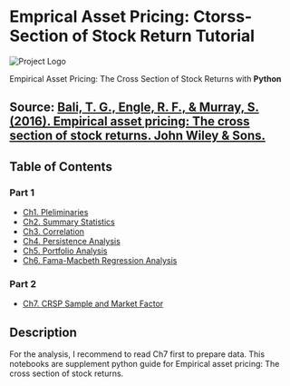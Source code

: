 # Emprical Asset Pricing: Ctorss-Section of Stock Return Tutorial

![Project Logo](https://github.com/NanyeonK/EAP_CSSR_Tutorial/assets/104714490/aaf25eea-7d25-424c-b8ca-121435513513)

Empirical Asset Pricing: The Cross Section of Stock Returns with __Python__

## Source: [Bali, T. G., Engle, R. F., & Murray, S. (2016). Empirical asset pricing: The cross section of stock returns. John Wiley & Sons.](https://www.wiley.com/en-us/Empirical+Asset+Pricing%3A+The+Cross+Section+of+Stock+Returns-p-9781118095041)

## Table of Contents
### Part 1
- [Ch1. Pleliminaries](https://github.com/NanyeonK/EAP_CSSR_Tutorial/blob/main/Ch1_Preliminaries.ipynb)
- [Ch2. Summary Statistics](https://github.com/NanyeonK/EAP_CSSR_Tutorial/blob/main/Ch2_Summary%20Statistics.ipynb)
- [Ch3. Correlation](https://github.com/NanyeonK/EAP_CSSR_Tutorial/blob/main/Ch3_Correlation.ipynb)
- [Ch4. Persistence Analysis](https://github.com/NanyeonK/EAP_CSSR_Tutorial/blob/main/Ch4_Persistence%20Analysis.ipynb)
- [Ch5. Portfolio Analysis](https://github.com/NanyeonK/EAP_CSSR_Tutorial/blob/main/Ch5_Portfolio%20Analysis.ipynb)
- [Ch6. Fama-Macbeth Regression Analysis](https://github.com/NanyeonK/EAP_CSSR_Tutorial/blob/main/Ch6_Fama-Macbeth%20Regression%20Analysis.ipynb)
### Part 2
- [Ch7. CRSP Sample and Market Factor](https://github.com/NanyeonK/EAP_CSSR_Tutorial/blob/main/Ch7_The%20CRSP%20Sample%20and%20Market%20Factor.ipynb)

## Description
For the analysis, I recommend to read Ch7 first to prepare data.
This notebooks are supplement python guide for Empirical asset pricing: The cross section of stock returns.

